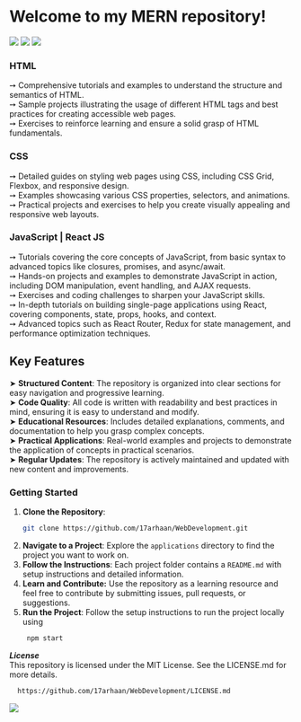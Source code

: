 <h1>
  Welcome to my MERN repository! 
</h1>
<img src="https://user-images.githubusercontent.com/73097560/115834477-dbab4500-a447-11eb-908a-139a6edaec5c.gif">

<img src="https://miro.medium.com/v2/resize:fit:640/format:webp/1*3RrAoZWTBBl13gHhIMpQYg.gif">

<img src="https://user-images.githubusercontent.com/73097560/115834477-dbab4500-a447-11eb-908a-139a6edaec5c.gif">

<h3>HTML</h3> 

➙ Comprehensive tutorials and examples to understand the structure and semantics of HTML.
<br/>
➙ Sample projects illustrating the usage of different HTML tags and best practices for creating accessible web pages.
<br/>
➙ Exercises to reinforce learning and ensure a solid grasp of HTML fundamentals.
<br/>
<h3>CSS</h3>

➙  Detailed guides on styling web pages using CSS, including CSS Grid, Flexbox, and responsive design.
<br/>
➙  Examples showcasing various CSS properties, selectors, and animations.
<br/>
➙  Practical projects and exercises to help you create visually appealing and responsive web layouts.
<br/>

<h3> JavaScript | React JS </h3>

➙  Tutorials covering the core concepts of JavaScript, from basic syntax to advanced topics like closures, promises, and async/await.
<br/>
➙  Hands-on projects and examples to demonstrate JavaScript in action, including DOM manipulation, event handling, and AJAX requests.
<br/>
➙  Exercises and coding challenges to sharpen your JavaScript skills.
<br/>
➙  In-depth tutorials on building single-page applications using React, covering components, state, props, hooks, and context.
<br/>
➙  Advanced topics such as React Router, Redux for state management, and performance optimization techniques.
<br/>
<h2>Key Features</h2>

➤  **Structured Content**: The repository is organized into clear sections for easy navigation and progressive learning.
<br/>
➤  **Code Quality**: All code is written with readability and best practices in mind, ensuring it is easy to understand and modify.
<br/>
➤  **Educational Resources**: Includes detailed explanations, comments, and documentation to help you grasp complex concepts.
<br/>
➤  **Practical Applications**: Real-world examples and projects to demonstrate the application of concepts in practical scenarios.
<br/>
➤  **Regular Updates**: The repository is actively maintained and updated with new content and improvements.
<br/>

### Getting Started

1. **Clone the Repository**: 
    ```bash
    git clone https://github.com/17arhaan/WebDevelopment.git
    ```
2. **Navigate to a Project**: Explore the `applications` directory to find the project you want to work on.
3. **Follow the Instructions**: Each project folder contains a `README.md` with setup instructions and detailed information.
4. **Learn and Contribute:** Use the repository as a learning resource and feel free to contribute by submitting issues, pull requests, or suggestions.
5. **Run the Project**: Follow the setup instructions to run the project locally using
   ```bash
    npm start
    ```

***License***
<br/>
This repository is licensed under the MIT License. See the LICENSE.md for more details.
   
  ```bash
    https://github.com/17arhaan/WebDevelopment/LICENSE.md
   ```

<a href="https://github.com/17arhaan" target="_blank"><img src="https://img.shields.io/badge/GitHub-100000?style=for-the-badge&logo=github&logoColor=white" target="_blank"></a>
